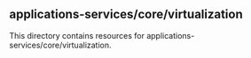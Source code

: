 ﻿## applications-services/core/virtualization

This directory contains resources for applications-services/core/virtualization.
